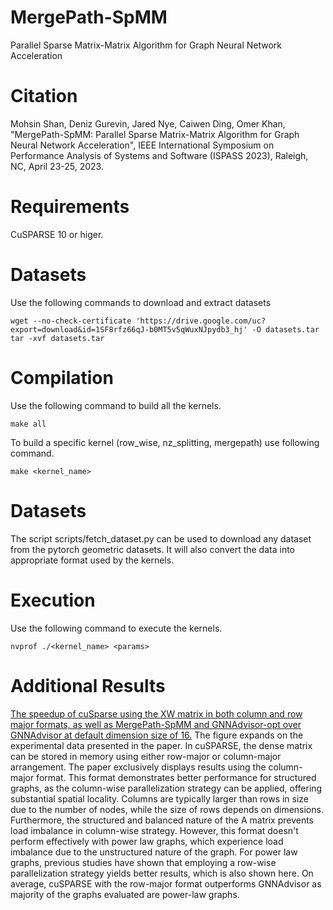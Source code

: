# MergePath-SpMM

Parallel Sparse Matrix-Matrix Algorithm for Graph Neural Network Acceleration

# Citation

Mohsin Shan, Deniz Gurevin, Jared Nye, Caiwen Ding, Omer Khan, "MergePath-SpMM: Parallel Sparse Matrix-Matrix Algorithm for Graph Neural Network Acceleration", IEEE International Symposium on Performance Analysis of Systems and Software (ISPASS 2023), Raleigh, NC, April 23-25, 2023.

# Requirements
CuSPARSE 10 or higer.

# Datasets
Use the following commands to download and extract datasets
```
wget --no-check-certificate 'https://drive.google.com/uc?export=download&id=1SF8rfz66qJ-b0MT5v5qWuxNJpydb3_hj' -O datasets.tar
tar -xvf datasets.tar
```

# Compilation
Use the following command to build all the kernels.
```
make all
```
To build a specific kernel (row_wise, nz_splitting, mergepath) use following command.
```
make <kernel_name>
```

# Datasets
The script scripts/fetch_dataset.py can be used to download any dataset from the pytorch geometric datasets. It will also convert the data into appropriate format used by the kernels.

# Execution
Use the following command to execute the kernels.
```
nvprof ./<kernel_name> <params>
```
# Additional Results
[The speedup of cuSparse using the XW matrix in both column and row major formats, as well as MergePath-SpMM and GNNAdvisor-opt over GNNAdvisor at default dimension size of 16.](additional_results.pdf)
The figure expands on the experimental data presented in the paper. In cuSPARSE, the dense matrix can be stored in memory using either row-major or column-major arrangement. The paper exclusively displays results using the column-major format. This format demonstrates better performance for structured graphs, as the column-wise parallelization strategy can be applied, offering substantial spatial locality. Columns are typically larger than rows in size due to the number of nodes, while the size of rows depends on dimensions. Furthermore, the structured and balanced nature of the A matrix prevents load imbalance in column-wise strategy. However, this format doesn't perform effectively with power law graphs, which experience load imbalance due to the unstructured nature of the graph. For power law graphs, previous studies have shown that employing a row-wise parallelization strategy yields better results, which is also shown here. On average, cuSPARSE with the row-major format outperforms GNNAdvisor as majority of the graphs evaluated are power-law graphs.

